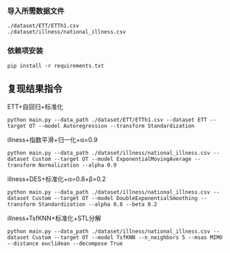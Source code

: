 ### 导入所需数据文件

```
./dataset/ETT/ETTh1.csv
./dataset/illness/national_illness.csv
```



### 依赖项安装

```
pip install -r requirements.txt
```



## 复现结果指令

ETT+自回归+标准化

```
python main.py --data_path ./dataset/ETT/ETTh1.csv --dataset ETT --target OT --model Autoregression --transform Standardization
```

illness+指数平滑+归一化+α=0.9

```
python main.py --data_path ./dataset/illness/national_illness.csv --dataset Custom --target OT --model ExponentialMovingAverage --transform Normalization --alpha 0.9
```

illness+DES+标准化+α=0.8+β=0.2

```
python main.py --data_path ./dataset/illness/national_illness.csv --dataset Custom --target OT --model DoubleExponentialSmoothing --transform Standardization --alpha 0.8 --beta 0.2
```

illness+TsfKNN+标准化+STL分解

```
python main.py --data_path ./dataset/illness/national_illness.csv --dataset Custom --target OT --model TsfKNN --n_neighbors 5 --msas MIMO --distance euclidean --decompose True
```

